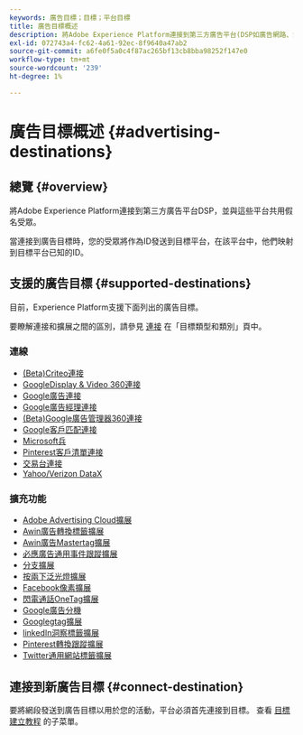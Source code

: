```yaml
---
keywords: 廣告目標；目標；平台目標
title: 廣告目標概述
description: 將Adobe Experience Platform連接到第三方廣告平台(DSP如廣告網路、SSP)，並與這些平台共用假名受眾。
exl-id: 072743a4-fc62-4a61-92ec-8f9640a47ab2
source-git-commit: a6fe0f5a0c4f87ac265bf13cb8bba98252f147e0
workflow-type: tm+mt
source-wordcount: '239'
ht-degree: 1%

---
```


# 廣告目標概述 {#advertising-destinations}

## 總覽 {#overview}

將Adobe Experience Platform連接到第三方廣告平台DSP，並與這些平台共用假名受眾。

當連接到廣告目標時，您的受眾將作為ID發送到目標平台，在該平台中，他們映射到目標平台已知的ID。

## 支援的廣告目標 {#supported-destinations}

目前，Experience Platform支援下面列出的廣告目標。

要瞭解連接和擴展之間的區別，請參見 [連接](../../destination-types.md#connections) 在「目標類型和類別」頁中。

### 連線

* [(Beta)Criteo連接](criteo.md)
* [GoogleDisplay &amp; Video 360連接](google-dv360.md)
* [Google廣告連接](google-ads-destination.md)
* [Google廣告經理連接](google-ad-manager.md)
* [(Beta)Google廣告管理器360連接](google-ad-manager-360-connection.md)
* [Google客戶匹配連接](google-customer-match.md)
* [Microsoft兵](bing.md)
* [Pinterest客戶清單連接](pinterest.md)
* [交易台連接](tradedesk.md)
* [Yahoo/Verizon DataX](datax.md)

### 擴充功能

* [Adobe Advertising Cloud擴展](adobe-advertising-cloud.md)
* [Awin廣告轉換標籤擴展](awin-conversiontag.md)
* [Awin廣告Mastertag擴展](awin-mastertag.md)
* [必應廣告通用事件跟蹤擴展](bing-ads.md)
* [分支擴展](branch.md)
* [按兩下泛光燈擴展](doubleclick-floodlight.md)
* [Facebook像素擴展](facebook-pixel.md)
* [閃電通話OneTag擴展](flashtalking.md)
* [Google廣告分機](google-ads-extension.md)
* [Googlegtag擴展](gtag-advertising.md)
* [linkedIn洞察標籤擴展](linkedin.md)
* [Pinterest轉換跟蹤擴展](pinterest-extension.md)
* [Twitter通用網站標籤擴展](twitter-uwt.md)

## 連接到新廣告目標 {#connect-destination}

要將網段發送到廣告目標以用於您的活動，平台必須首先連接到目標。 查看 [目標建立教程](../../ui/connect-destination.md) 的子菜單。
